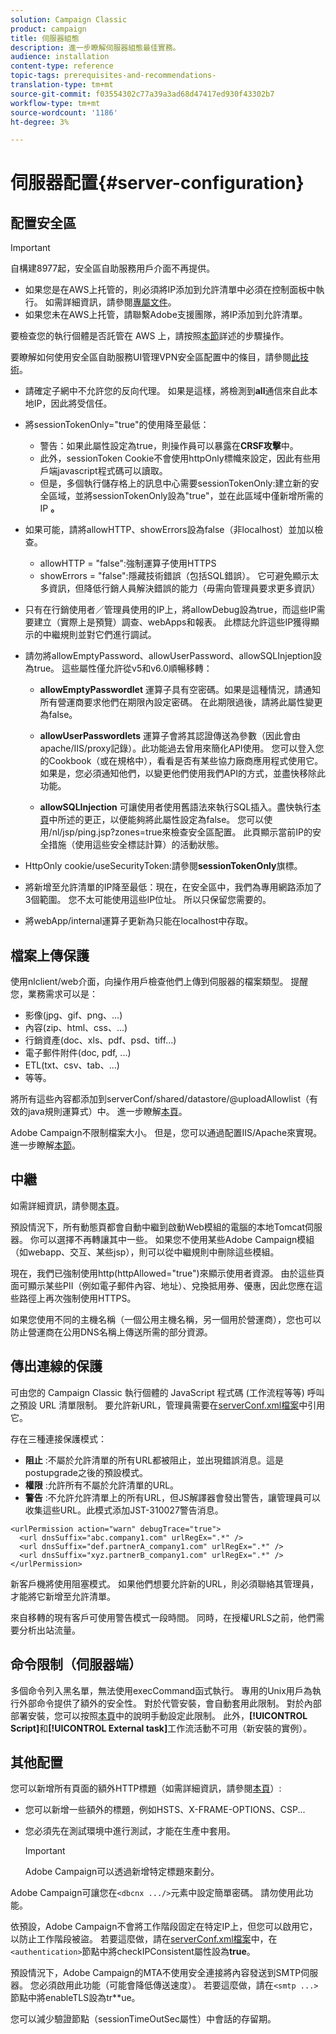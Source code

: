 ```yaml
---
solution: Campaign Classic
product: campaign
title: 伺服器組態
description: 進一步瞭解伺服器組態最佳實務。
audience: installation
content-type: reference
topic-tags: prerequisites-and-recommendations-
translation-type: tm+mt
source-git-commit: f03554302c77a39a3ad68d47417ed930f43302b7
workflow-type: tm+mt
source-wordcount: '1186'
ht-degree: 3%

---
```



# 伺服器配置{#server-configuration}

## 配置安全區

>[!IMPORTANT]
>
>自構建8977起，安全區自助服務用戶介面不再提供。
>
>* 如果您是在AWS上托管的，則必須將IP添加到允許清單中必須在控制面板中執行。 如需詳細資訊，請參閱[專屬文件](https://experienceleague.adobe.com/docs/control-panel/using/instances-settings/ip-allow-listing-instance-access.html)。
>* 如果您未在AWS上托管，請聯繫Adobe支援團隊，將IP添加到允許清單。

>
>
要檢查您的執行個體是否託管在 AWS 上，請按照[本節](https://experienceleague.adobe.com/docs/control-panel/using/faq.html)詳述的步驟操作。

要瞭解如何使用安全區自助服務UI管理VPN安全區配置中的條目，請參閱[此技術](https://helpx.adobe.com/tw/campaign/kb/configuring-security-zones-self-service.html)。

* 請確定子網中不允許您的反向代理。 如果是這樣，將檢測到&#x200B;**all**&#x200B;通信來自此本地IP，因此將受信任。

* 將sessionTokenOnly=&quot;true&quot;的使用降至最低：

   * 警告：如果此屬性設定為true，則操作員可以暴露在&#x200B;**CRSF攻擊**&#x200B;中。
   * 此外，sessionToken Cookie不會使用httpOnly標幟來設定，因此有些用戶端javascript程式碼可以讀取。
   * 但是，多個執行儲存格上的訊息中心需要sessionTokenOnly:建立新的安全區域，並將sessionTokenOnly設為&quot;true&quot;，並在此區域中僅新增所需的IP **。**

* 如果可能，請將allowHTTP、showErrors設為false（非localhost）並加以檢查。

   * allowHTTP = &quot;false&quot;:強制運算子使用HTTPS
   * showErrors = &quot;false&quot;:隱藏技術錯誤（包括SQL錯誤）。 它可避免顯示太多資訊，但降低行銷人員解決錯誤的能力（毋需向管理員要求更多資訊）

* 只有在行銷使用者／管理員使用的IP上，將allowDebug設為true，而這些IP需要建立（實際上是預覽）調查、webApps和報表。 此標誌允許這些IP獲得顯示的中繼規則並對它們進行調試。

* 請勿將allowEmptyPassword、allowUserPassword、allowSQLInjeption設為true。 這些屬性僅允許從v5和v6.0順暢移轉：

   * **allowEmptyPasswordlet** 運算子具有空密碼。如果是這種情況，請通知所有營運商要求他們在期限內設定密碼。 在此期限過後，請將此屬性變更為false。

   * **allowUserPasswordlets** 運算子會將其認證傳送為參數（因此會由apache/IIS/proxy記錄）。此功能過去曾用來簡化API使用。 您可以登入您的Cookbook（或在規格中），看看是否有某些協力廠商應用程式使用它。 如果是，您必須通知他們，以變更他們使用我們API的方式，並盡快移除此功能。

   * **allowSQLInjection** 可讓使用者使用舊語法來執行SQL插入。盡快執行[本頁](../../migration/using/general-configurations.md)中所述的更正，以便能夠將此屬性設定為false。 您可以使用/nl/jsp/ping.jsp?zones=true來檢查安全區配置。 此頁顯示當前IP的安全措施（使用這些安全標誌計算）的活動狀態。

* HttpOnly cookie/useSecurityToken:請參閱&#x200B;**sessionTokenOnly**&#x200B;旗標。

* 將新增至允許清單的IP降至最低：現在，在安全區中，我們為專用網路添加了3個範圍。 您不太可能使用這些IP位址。 所以只保留您需要的。

* 將webApp/internal運算子更新為只能在localhost中存取。

## 檔案上傳保護

使用nlclient/web介面，向操作用戶檢查他們上傳到伺服器的檔案類型。 提醒您，業務需求可以是：

* 影像(jpg、gif、png、...)
* 內容(zip、html、css、...)
* 行銷資產(doc、xls、pdf、psd、tiff...)
* 電子郵件附件(doc, pdf, ...)
* ETL(txt、csv、tab、...)
* 等等。

將所有這些內容都添加到serverConf/shared/datastore/@uploadAllowlist（有效的java規則運算式）中。 進一步瞭解[本頁](../../installation/using/configuring-campaign-server.md#limiting-uploadable-files)。

Adobe Campaign不限制檔案大小。 但是，您可以通過配置IIS/Apache來實現。 進一步瞭解[本節](../../installation/using/web-server-configuration.md)。

## 中繼

如需詳細資訊，請參閱[本頁](../../installation/using/configuring-campaign-server.md#dynamic-page-security-and-relays)。

預設情況下，所有動態頁都會自動中繼到啟動Web模組的電腦的本地Tomcat伺服器。 你可以選擇不再轉讓其中一些。 如果您不使用某些Adobe Campaign模組（如webapp、交互、某些jsp），則可以從中繼規則中刪除這些模組。

現在，我們已強制使用http(httpAllowed=&quot;true&quot;)來顯示使用者資源。 由於這些頁面可顯示某些PII（例如電子郵件內容、地址）、兌換抵用券、優惠，因此您應在這些路徑上再次強制使用HTTPS。

如果您使用不同的主機名稱（一個公用主機名稱，另一個用於營運商），您也可以防止營運商在公用DNS名稱上傳送所需的部分資源。

## 傳出連線的保護

可由您的 Campaign Classic 執行個體的 JavaScript 程式碼 (工作流程等等) 呼叫之預設 URL 清單限制。 要允許新URL，管理員需要在[serverConf.xml檔案](../../installation/using/the-server-configuration-file.md)中引用它。

存在三種連接保護模式：

* **阻止** :不屬於允許清單的所有URL都被阻止，並出現錯誤消息。這是postupgrade之後的預設模式。
* **權限** :允許所有不屬於允許清單的URL。
* **警告** :不允許允許清單上的所有URL，但JS解譯器會發出警告，讓管理員可以收集這些URL。此模式添加JST-310027警告消息。

```
<urlPermission action="warn" debugTrace="true">
  <url dnsSuffix="abc.company1.com" urlRegEx=".*" />
  <url dnsSuffix="def.partnerA_company1.com" urlRegEx=".*" />
  <url dnsSuffix="xyz.partnerB_company1.com" urlRegEx=".*" />
</urlPermission>
```

新客戶機將使用阻塞模式。 如果他們想要允許新的URL，則必須聯絡其管理員，才能將它新增至允許清單。

來自移轉的現有客戶可使用警告模式一段時間。 同時，在授權URLS之前，他們需要分析出站流量。

## 命令限制（伺服器端）

多個命令列入黑名單，無法使用execCommand函式執行。 專用的Unix用戶為執行外部命令提供了額外的安全性。 對於代管安裝，會自動套用此限制。 對於內部部署安裝，您可以按照[本頁](../../installation/using/configuring-campaign-server.md#restricting-authorized-external-commands)中的說明手動設定此限制。 此外，**[!UICONTROL Script]**&#x200B;和&#x200B;**[!UICONTROL External task]**&#x200B;工作流活動不可用（新安裝的實例）。

## 其他配置

您可以新增所有頁面的額外HTTP標題（如需詳細資訊，請參閱[本頁](../../installation/using/configuring-campaign-server.md#restricting-authorized-external-commands)）:

* 您可以新增一些額外的標題，例如HSTS、X-FRAME-OPTIONS、CSP...
* 您必須先在測試環境中進行測試，才能在生產中套用。

   >[!IMPORTANT]
   >
   >Adobe Campaign可以透過新增特定標題來劃分。

Adobe Campaign可讓您在`<dbcnx .../>`元素中設定簡單密碼。 請勿使用此功能。

依預設，Adobe Campaign不會將工作階段固定在特定IP上，但您可以啟用它，以防止工作階段被盜。 若要這麼做，請在[serverConf.xml檔案](../../installation/using/the-server-configuration-file.md)中，在`<authentication>`節點中將checkIPConsistent屬性設為&#x200B;**true**。

預設情況下，Adobe Campaign的MTA不使用安全連接將內容發送到SMTP伺服器。 您必須啟用此功能（可能會降低傳送速度）。 若要這麼做，請在`<smtp ...>`節點中將enableTLS設為tr**ue。

您可以減少驗證節點（sessionTimeOutSec屬性）中會話的存留期。
